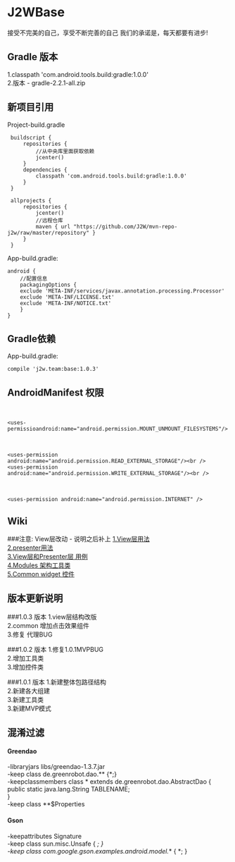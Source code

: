 J2WBase
===================================
接受不完美的自己，享受不断完善的自己 我们的承诺是，每天都要有进步!

Gradle 版本
-----------------------------------
1.classpath 'com.android.tools.build:gradle:1.0.0'<br />
2.版本 - gradle-2.2.1-all.zip<br />

新项目引用
-----------------------------------
Project-build.gradle

     buildscript {
         repositories {
             //从中央库里面获取依赖
             jcenter()
         }
         dependencies {
             classpath 'com.android.tools.build:gradle:1.0.0'
         }
     }
     
     allprojects {
         repositories {
             jcenter()
             //远程仓库
             maven { url "https://github.com/J2W/mvn-repo-j2w/raw/master/repository" }
         }
     }

App-build.gradle:

    android {
        //配置信息
        packagingOptions {
        exclude 'META-INF/services/javax.annotation.processing.Processor'
        exclude 'META-INF/LICENSE.txt'
        exclude 'META-INF/NOTICE.txt'
        }
    }

Gradle依赖
-----------------------------------
App-build.gradle:<br />

    compile 'j2w.team:base:1.0.3'

AndroidManifest 权限
-----------------------------------
<!-- SDCard中创建与删除文件权限 --><br />
    
    <uses-permissioandroid:name="android.permission.MOUNT_UNMOUNT_FILESYSTEMS"/>
<!-- 读写权限 --><br />
    
    <uses-permission android:name="android.permission.READ_EXTERNAL_STORAGE"/><br />
    <uses-permission android:name="android.permission.WRITE_EXTERNAL_STORAGE"/><br />
<!-- 网络权限 --><br />

    <uses-permission android:name="android.permission.INTERNET" />

Wiki
-----------------------------------
###注意: View层改动 - 说明之后补上
[1.View层用法](https://github.com/J2W/J2WBase/wiki/1.View%E5%B1%82%E7%94%A8%E6%B3%95)<br />
[2.presenter用法](https://github.com/J2W/J2WBase/wiki/2.presenter%E7%94%A8%E6%B3%95)<br />
[3.View层和Presenter层 用例](https://github.com/J2W/J2WBase/wiki/3.View%E5%B1%82%E5%92%8CPresenter%E5%B1%82-%E7%94%A8%E4%BE%8B)<br />
[4.Modules 架构工具类](https://github.com/J2W/J2WBase/wiki/4.Modules-%E6%9E%B6%E6%9E%84%E5%B7%A5%E5%85%B7%E7%B1%BB)<br />
[5.Common widget 控件](https://github.com/J2W/J2WBase/wiki/5.Common-widget-%E6%8E%A7%E4%BB%B6)<br />


版本更新说明
-----------------------------------
###1.0.3 版本
1.view层结构改版<br />
2.common 增加点击效果组件<br />
3.修复 代理BUG<br />

###1.0.2 版本
1.修复1.0.1MVPBUG<br />
2.增加工具类<br />
3.增加控件类<br />

###1.0.1 版本
1.新建整体包路径结构<br />
2.新建各大组建<br />
3.新建工具类<br />
3.新建MVP模式<br />

混淆过滤
-----------------------------------
#### Greendao
-libraryjars libs/greendao-1.3.7.jar<br />
-keep class de.greenrobot.dao.** {*;}<br />
-keepclassmembers class * extends de.greenrobot.dao.AbstractDao {<br />
    public static java.lang.String TABLENAME;<br />
}<br />
-keep class **$Properties<br />
#### Gson
-keepattributes Signature<br />
-keep class sun.misc.Unsafe { *; }<br />
-keep class com.google.gson.examples.android.model.** { *; }<br />

